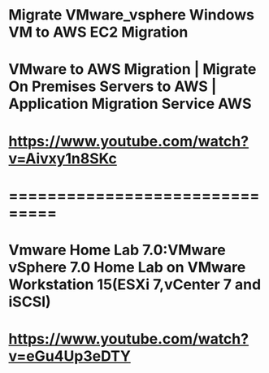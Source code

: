 # Migrate VMware_vsphere Windows VM to AWS EC2 Migration
# VMware to AWS Migration | Migrate On Premises Servers to AWS | Application Migration Service AWS
# https://www.youtube.com/watch?v=Aivxy1n8SKc
# ===============================
# Vmware Home Lab 7.0:VMware vSphere 7.0 Home Lab on VMware Workstation 15(ESXi 7,vCenter 7 and iSCSI)
# https://www.youtube.com/watch?v=eGu4Up3eDTY
